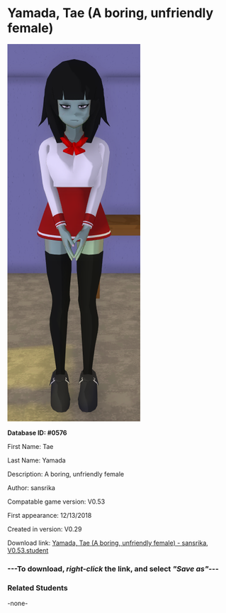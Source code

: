 # Yamada, Tae (A boring, unfriendly female)

<img src="../../Files/Images/Yamada, Tae (A boring, unfriendly female).png" title="Yamada, Tae (A boring, unfriendly female) - sansrika, V0.53">

**Database ID: #0576**

First Name: Tae

Last Name: Yamada

Description: A boring, unfriendly female

Author: sansrika

Compatable game version: V0.53

First appearance: 12/13/2018

Created in version: V0.29

Download link: <a href="https://raw.githubusercontent.com/Arbiter1223/Daigaku-Gurashi-Custom-Students/master/Files/Student%20Files/Yamada%2C%20Tae%20(A%20boring%2C%20unfriendly%20female)%20-%20sansrika%2C%20V0.53.student">Yamada, Tae (A boring, unfriendly female) - sansrika, V0.53.student</a>

### ---**To download, _right-click_ the link, and select _"Save as"_**---

### Related Students

-none-
